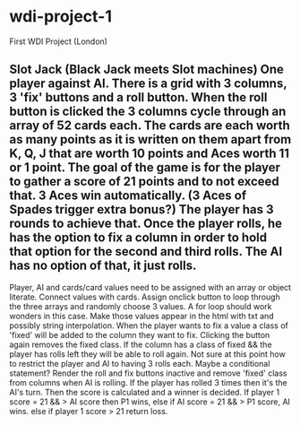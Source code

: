 # wdi-project-1
First WDI Project (London)

Slot Jack (Black Jack meets Slot machines)
One player against AI. There is a grid with 3 columns, 3 'fix' buttons and a roll button.
When the roll button is clicked the 3 columns cycle through an array of 52 cards each.
The cards are each worth as many points as it is written on them apart from
K, Q, J that are worth 10 points and Aces worth 11 or 1 point.
The goal of the game is for the player to gather a score of 21 points and to not exceed that.
3 Aces win automatically. (3 Aces of Spades trigger extra bonus?)
The player has 3 rounds to achieve that.
Once the player rolls, he has the option to fix a column in order to hold that option for the second and third rolls. The AI has no option of that, it just rolls.
-------------------------------------------------------
Player, AI and cards/card values need to be assigned with an array or object literate.
Connect values with cards.
Assign onclick button to loop through the three arrays and randomly choose 3 values.
A for loop should work wonders in this case.
Make those values appear in the html with txt and possibly string interpolation.
When the player wants to fix a value a class of 'fixed' will be added to the column they want to fix.
Clicking the button again removes the fixed class.
If the column has a class of fixed && the player has rolls left they will be able to roll again.
Not sure at this point how to restrict the player and AI to having 3 rolls each. Maybe a conditional statement?
Render the roll and fix buttons inactive and remove 'fixed' class from columns when AI is rolling.
If the player has rolled 3 times then it's the AI's turn.
Then the score is calculated and a winner is decided.
If player 1 score = 21 && > AI score then P1 wins, else if AI score = 21 && > P1 score, AI wins.
else if player 1 score > 21 return loss.
